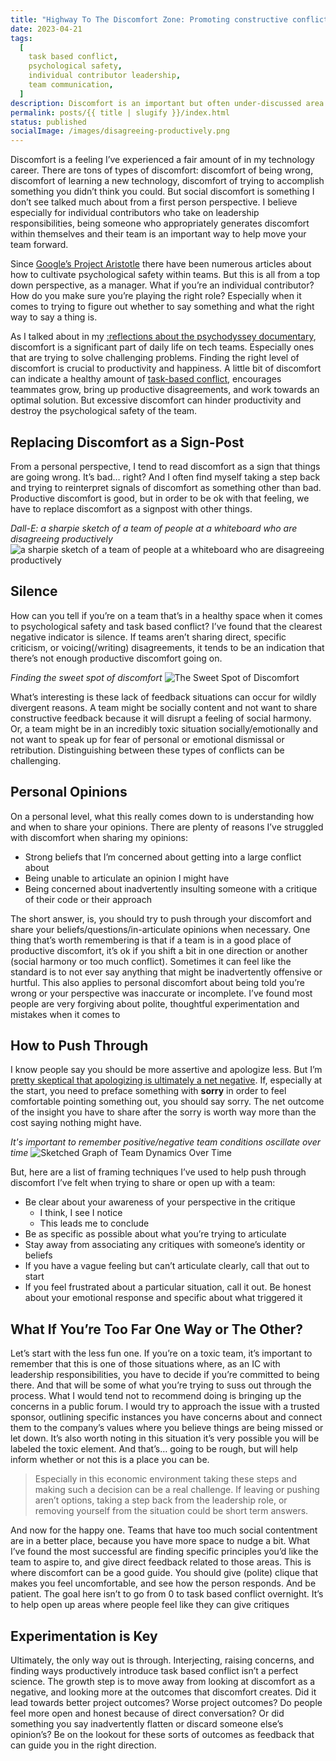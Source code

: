 ```yaml
---
title: "Highway To The Discomfort Zone: Promoting constructive conflict as an IC"
date: 2023-04-21
tags:
  [
    task based conflict,
    psychological safety,
    individual contributor leadership,
    team communication,
  ]
description: Discomfort is an important but often under-discussed area of how individual contributors can help lead their teams.
permalink: posts/{{ title | slugify }}/index.html
status: published
socialImage: /images/disagreeing-productively.png
---
```


Discomfort is a feeling I’ve experienced a fair amount of in my technology career. There are tons of types of discomfort: discomfort of being wrong, discomfort of learning a new technology, discomfort of trying to accomplish something you didn’t think you could. But social discomfort is something I don’t see talked much about from a first person perspective. I believe especially for individual contributors who take on leadership responsibilities, being someone who appropriately generates discomfort within themselves and their team is an important way to help move your team forward.

Since [Google’s Project Aristotle](https://www.nytimes.com/2016/02/28/magazine/what-google-learned-from-its-quest-to-build-the-perfect-team.html) there have been numerous articles about how to cultivate psychological safety within teams. But this is all from a top down perspective, as a manager. What if you’re an individual contributor? How do you make sure you’re playing the right role? Especially when it comes to trying to figure out whether to say something and what the right way to say a thing is.

As I talked about in my [:reflections about the psychodyssey documentary](/posts/seven-mostly-disconnected-thoughts-on-leadership-i-had-while-watching-the-double-fine-documentary/), discomfort is a significant part of daily life on tech teams. Especially ones that are trying to solve challenging problems. Finding the right level of discomfort is crucial to productivity and happiness. A little bit of discomfort can indicate a healthy amount of [task-based conflict](https://www.amazon.com/Originals-How-Non-Conformists-Move-World/dp/014312885X), encourages teammates grow, bring up productive disagreements, and work towards an optimal solution. But excessive discomfort can hinder productivity and destroy the psychological safety of the team.

## Replacing Discomfort as a Sign-Post

From a personal perspective, I tend to read discomfort as a sign that things are going wrong. It’s bad… right? And I often find myself taking a step back and trying to reinterpret signals of discomfort as something other than bad. Productive discomfort is good, but in order to be ok with that feeling, we have to replace discomfort as a signpost with other things.

_Dall-E: a sharpie sketch of a team of people at a whiteboard who are disagreeing productively_
![a sharpie sketch of a team of people at a whiteboard who are disagreeing productively](/images/disagreeing-productively.png)

## Silence

How can you tell if you’re on a team that’s in a healthy space when it comes to psychological safety and task based conflict? I’ve found that the clearest negative indicator is silence. If teams aren’t sharing direct, specific criticism, or voicing(/writing) disagreements, it tends to be an indication that there’s not enough productive discomfort going on.

_Finding the sweet spot of discomfort_
![The Sweet Spot of Discomfort](/images/Sweet_Spot.jpg)

What’s interesting is these lack of feedback situations can occur for wildly divergent reasons. A team might be socially content and not want to share constructive feedback because it will disrupt a feeling of social harmony. Or, a team might be in an incredibly toxic situation socially/emotionally and not want to speak up for fear of personal or emotional dismissal or retribution. Distinguishing between these types of conflicts can be challenging.

## Personal Opinions

On a personal level, what this really comes down to is understanding how and when to share your opinions. There are plenty of reasons I’ve struggled with discomfort when sharing my opinions:

- Strong beliefs that I’m concerned about getting into a large conflict about
- Being unable to articulate an opinion I might have
- Being concerned about inadvertently insulting someone with a critique of their code or their approach

The short answer, is, you should try to push through your discomfort and share your beliefs/questions/in-articulate opinions when necessary. One thing that’s worth remembering is that if a team is in a good place of productive discomfort, it’s ok if you shift a bit in one direction or another (social harmony or too much conflict). Sometimes it can feel like the standard is to not ever say anything that might be inadvertently offensive or hurtful. This also applies to personal discomfort about being told you’re wrong or your perspective was inaccurate or incomplete. I’ve found most people are very forgiving about polite, thoughtful experimentation and mistakes when it comes to

## How to Push Through

I know people say you should be more assertive and apologize less. But I’m [pretty skeptical that apologizing is ultimately a net negative](https://www.washingtonpost.com/wellness/2023/04/06/saying-sorry-apologize-too-much/?wpsirc=nl_wellbeing&carta-url=https://s2.washingtonpost.com/car-ln-tr/39a316f/642f4f4953816d1ce091c732/5c5540bc9bbc0f17b42ba0c5/18/41/642f4f4953816d1ce091c732&wp_cu=27294e89719f15b3296360a4317036f4%7C80E4B9A16DAC5289E0530100007FC4FE). If, especially at the start, you need to preface something with **sorry** in order to feel comfortable pointing something out, you should say sorry. The net outcome of the insight you have to share after the sorry is worth way more than the cost saying nothing might have.

_It's important to remember positive/negative team conditions oscillate over time_
![Sketched Graph of Team Dynamics Over Time](/images/Over_Time.jpg)

But, here are a list of framing techniques I’ve used to help push through discomfort I’ve felt when trying to share or open up with a team:

- Be clear about your awareness of your perspective in the critique
  - I think, I see I notice
  - This leads me to conclude
- Be as specific as possible about what you’re trying to articulate
- Stay away from associating any critiques with someone’s identity or beliefs
- If you have a vague feeling but can’t articulate clearly, call that out to start
- If you feel frustrated about a particular situation, call it out. Be honest about your emotional response and specific about what triggered it

## What If You’re Too Far One Way or The Other?

Let’s start with the less fun one. If you’re on a toxic team, it’s important to remember that this is one of those situations where, as an IC with leadership responsibilities, you have to decide if you’re committed to being there. And that will be some of what you’re trying to suss out through the process. What I would tend not to recommend doing is bringing up the concerns in a public forum. I would try to approach the issue with a trusted sponsor, outlining specific instances you have concerns about and connect them to the company’s values where you believe things are being missed or let down. It’s also worth noting in this situation it’s very possible you will be labeled the toxic element. And that’s… going to be rough, but will help inform whether or not this is a place you can be.

> Especially in this economic environment taking these steps and making such a decision can be a real challenge. If leaving or pushing aren’t options, taking a step back from the leadership role, or removing yourself from the situation could be short term answers.

And now for the happy one. Teams that have too much social contentment are in a better place, because you have more space to nudge a bit. What I’ve found the most successful are finding specific principles you’d like the team to aspire to, and give direct feedback related to those areas. This is where discomfort can be a good guide. You should give (polite) clique that makes you feel uncomfortable, and see how the person responds. And be patient. The goal here isn’t to go from 0 to task based conflict overnight. It’s to help open up areas where people feel like they can give critiques

## Experimentation is Key

Ultimately, the only way out is through. Interjecting, raising concerns, and finding ways productively introduce task based conflict isn’t a perfect science. The growth step is to move away from looking at discomfort as a negative, and looking more at the outcomes that discomfort creates. Did it lead towards better project outcomes? Worse project outcomes? Do people feel more open and honest because of direct conversation? Or did something you say inadvertently flatten or discard someone else’s opinion’s? Be on the lookout for these sorts of outcomes as feedback that can guide you in the right direction.
